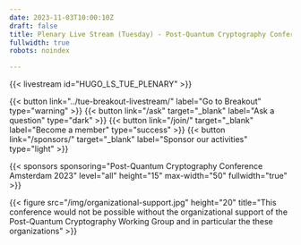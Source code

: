 ```yaml
---
date: 2023-11-03T10:00:10Z
draft: false
title: Plenary Live Stream (Tuesday) - Post-Quantum Cryptography Conference - Amsterdam
fullwidth: true
robots: noindex

---
```


{{< livestream id="HUGO_LS_TUE_PLENARY" >}}

{{< button link="../tue-breakout-livestream/" label="Go to Breakout" type="warning" >}} 
{{< button link="/ask" target="_blank" label="Ask a question" type="dark" >}} 
{{< button link="/join/" target="_blank" label="Become a member" type="success" >}} 
{{< button link="/sponsors/" target="_blank" label="Sponsor our activities" type="light" >}}

{{< sponsors sponsoring="Post-Quantum Cryptography Conference Amsterdam 2023" level="all" height="15" max-width="50" fullwidth="true" >}}

{{< figure src="/img/organizational-support.jpg" height="20" title="This conference would not be possible without the organizational support of the Post-Quantum Cryptography Working Group and in particular the these organizations" >}}